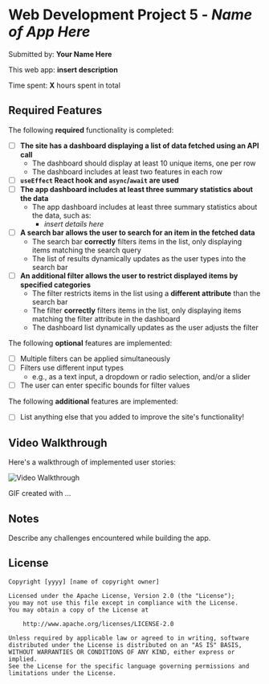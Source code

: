 # Web Development Project 5 - *Name of App Here*

Submitted by: **Your Name Here**

This web app: **insert description**

Time spent: **X** hours spent in total

## Required Features

The following **required** functionality is completed:

- [ ] **The site has a dashboard displaying a list of data fetched using an API call**
  - The dashboard should display at least 10 unique items, one per row
  - The dashboard includes at least two features in each row
- [ ] **`useEffect` React hook and `async`/`await` are used**
- [ ] **The app dashboard includes at least three summary statistics about the data** 
  - The app dashboard includes at least three summary statistics about the data, such as:
    - *insert details here*
- [ ] **A search bar allows the user to search for an item in the fetched data**
  - The search bar **correctly** filters items in the list, only displaying items matching the search query
  - The list of results dynamically updates as the user types into the search bar
- [ ] **An additional filter allows the user to restrict displayed items by specified categories**
  - The filter restricts items in the list using a **different attribute** than the search bar 
  - The filter **correctly** filters items in the list, only displaying items matching the filter attribute in the dashboard
  - The dashboard list dynamically updates as the user adjusts the filter

The following **optional** features are implemented:

- [ ] Multiple filters can be applied simultaneously
- [ ] Filters use different input types
  - e.g., as a text input, a dropdown or radio selection, and/or a slider
- [ ] The user can enter specific bounds for filter values

The following **additional** features are implemented:

* [ ] List anything else that you added to improve the site's functionality!

## Video Walkthrough

Here's a walkthrough of implemented user stories:

<img src='http://i.imgur.com/link/to/your/gif/file.gif' title='Video Walkthrough' width='' alt='Video Walkthrough' />

<!-- Replace this with whatever GIF tool you used! -->
GIF created with ...  
<!-- Recommended tools:
[Kap](https://getkap.co/) for macOS
[ScreenToGif](https://www.screentogif.com/) for Windows
[peek](https://github.com/phw/peek) for Linux. -->

## Notes

Describe any challenges encountered while building the app.

## License

    Copyright [yyyy] [name of copyright owner]

    Licensed under the Apache License, Version 2.0 (the "License");
    you may not use this file except in compliance with the License.
    You may obtain a copy of the License at

        http://www.apache.org/licenses/LICENSE-2.0

    Unless required by applicable law or agreed to in writing, software
    distributed under the License is distributed on an "AS IS" BASIS,
    WITHOUT WARRANTIES OR CONDITIONS OF ANY KIND, either express or implied.
    See the License for the specific language governing permissions and
    limitations under the License.
